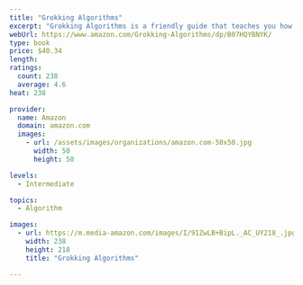 ```yaml
---
title: "Grokking Algorithms"
excerpt: "Grokking Algorithms is a friendly guide that teaches you how to apply common algorithms to the practical problems you face every day as a programmer. You'll start with sorting and searching and, as you build up your skills in thinking algorithmically, you'll tackle more complex concerns such as data compression and artificial intelligence. Learning about algorithms doesn't have to be boring!"
webUrl: https://www.amazon.com/Grokking-Algorithms/dp/B07HQYBNYK/
type: book
price: $40.34
length: 
ratings:
  count: 238
  average: 4.6
heat: 238

provider:
  name: Amazon
  domain: amazon.com
  images:
    - url: /assets/images/organizations/amazon.com-50x50.jpg
      width: 50
      height: 50

levels:
  - Intermediate

topics:
  - Algorithm

images:
  - url: https://m.media-amazon.com/images/I/91ZwLB+BipL._AC_UY218_.jpg
    width: 238
    height: 218
    title: "Grokking Algorithms"

---
```


